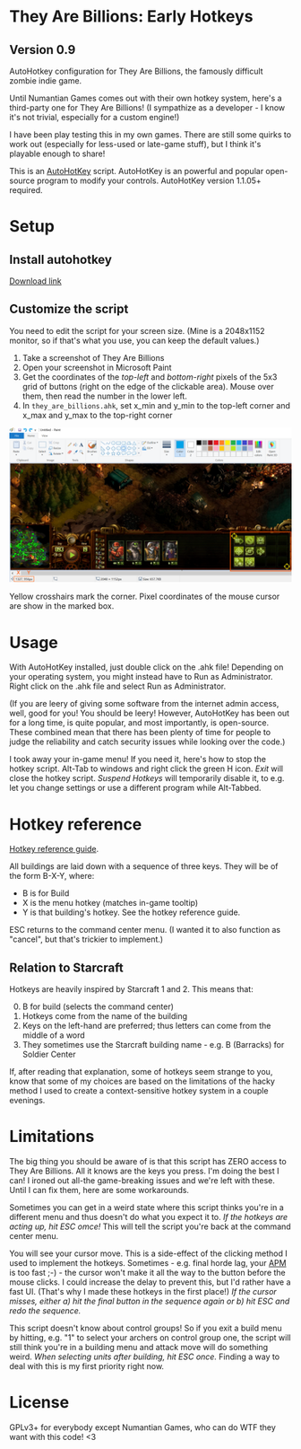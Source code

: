 # They Are Billions: Early Hotkeys
## Version 0.9
AutoHotkey configuration for They Are Billions, the famously difficult zombie indie game.

Until Numantian Games comes out with their own hotkey system, here's a third-party one for They Are Billions! (I sympathize as a developer - I know it's not trivial, especially for a custom engine!)

I have been play testing this in my own games. There are still some quirks to work out (especially for less-used or late-game stuff), but I think it's playable enough to share!

This is an [AutoHotKey](https://autohotkey.com/) script. AutoHotKey is an powerful and popular open-source program to modify your controls. AutoHotKey version 1.1.05+ required.

# Setup
## Install autohotkey
[Download link](https://autohotkey.com/download/)

## Customize the script
You need to edit the script for your screen size. (Mine is a 2048x1152 monitor, so if that's what you use, you can keep the default values.)

1. Take a screenshot of They Are Billions
2. Open your screenshot in Microsoft Paint
3. Get the coordinates of the _top-left_ and _bottom-right_ pixels of the 5x3 grid of buttons (right on the edge of the clickable area). Mouse over them, then read the number in the lower left.
4. In ```they_are_billions.ahk```, set x_min and y_min to the top-left corner and x_max and y_max to the top-right corner

![Screenshot of mspaint showing a) the corners and b) where to read their pixel value](grid_corner_diagram.png)

Yellow crosshairs mark the corner. Pixel coordinates of the mouse cursor are show in the marked box.

# Usage
With AutoHotKey installed, just double click on the .ahk file! Depending on your operating system, you might instead have to Run as Administrator. Right click on the .ahk file and select Run as Administrator.

(If you are leery of giving some software from the internet admin access, well, good for you! You should be leery! However, AutoHotKey has been out for a long time, is quite popular, and most importantly, is open-source. These combined mean that there has been plenty of time for people to judge the reliability and catch security issues while looking over the code.)

I took away your in-game menu! If you need it, here's how to stop the hotkey script. Alt-Tab to windows and right click the green H icon. _Exit_ will close the hotkey script. _Suspend Hotkeys_ will temporarily disable it, to e.g. let you change settings or use a different program while Alt-Tabbed.

# Hotkey reference
[Hotkey reference guide](hotkey_reference.md).

All buildings are laid down with a sequence of three keys. They will be of the form B-X-Y, where:

- B is for Build
- X is the menu hotkey (matches in-game tooltip)
- Y is that building's hotkey. See the hotkey reference guide.

ESC returns to the command center menu. (I wanted it to also function as "cancel", but that's trickier to implement.)

## Relation to Starcraft
Hotkeys are heavily inspired by Starcraft 1 and 2. This means that:

0) B for build (selects the command center)
2) Hotkeys come from the name of the building
3) Keys on the left-hand are preferred; thus letters can come from the middle of a word
4) They sometimes use the Starcraft building name - e.g. B (Barracks) for Soldier Center

If, after reading that explanation, some of hotkeys seem strange to you, know that some of my choices are based on the limitations of the hacky method I used to create a context-sensitive hotkey system in a couple evenings.

# Limitations
The big thing you should be aware of is that this script has ZERO access to They Are Billions. All it knows are the keys you press. I'm doing the best I can! I ironed out all-the game-breaking issues and we're left with these. Until I can fix them, here are some workarounds.

Sometimes you can get in a weird state where this script thinks you're in a different menu and thus doesn't do what you expect it to. _If the hotkeys are acting up, hit ESC omce!_ This will tell the script you're back at the command center menu.

You will see your cursor move. This is a side-effect of the clicking method I used to implement the hotkeys. Sometimes - e.g. final horde lag, your [APM](https://en.wikipedia.org/wiki/Actions_per_minute) is too fast ;-) - the cursor won't make it all the way to the button before the mouse clicks. I could increase the delay to prevent this, but I'd rather have a fast UI. (That's why I made these hotkeys in the first place!) _If the cursor misses, either a) hit the final button in the sequence again or b) hit ESC and redo the sequence._

This script doesn't know about control groups! So if you exit a build menu by hitting, e.g. "1" to select your archers on control group one, the script will still think you're in a building menu and attack move will do something weird. _When selecting units after building, hit ESC once._ Finding a way to deal with this is my first priority right now.

# License
GPLv3+ for everybody except Numantian Games, who can do WTF they want with this code! <3



